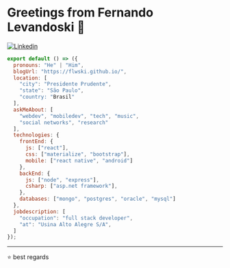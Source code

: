 # Greetings from Fernando Levandoski 👋
[![Linkedin](https://img.shields.io/badge/-LinkedIn-222222?style=flat-square&logo=Linkedin&logoColor=white&link=https://www.linkedin.com/in/fernandolevandoski)](https://www.linkedin.com/in/fernandolevandoski)

```js
export default () => ({
  pronouns: "He" | "Him",
  blogUrl: "https://flwski.github.io/",
  location: [
    "city": "Presidente Prudente",
    "state": "São Paulo",
    "country: "Brasil"
  ],
  askMeAbout: [
    "webdev", "mobiledev", "tech", "music",
    "social networks", "research"
  ],
  technologies: {
    frontEnd: {
      js: ["react"],
      css: ["materialize", "bootstrap"],
      mobile: ["react native", "android"]
    },
    backEnd: {     
      js: ["node", "express"],
      csharp: ["asp.net framework"],     
    },   
    databases: ["mongo", "postgres", "oracle", "mysql"]
  },
  jobdescription: [
    "occupation": "full stack developer",
    "at": "Usina Alto Alegre S/A",    
  ]
});
```

---

⭐️ best regards
